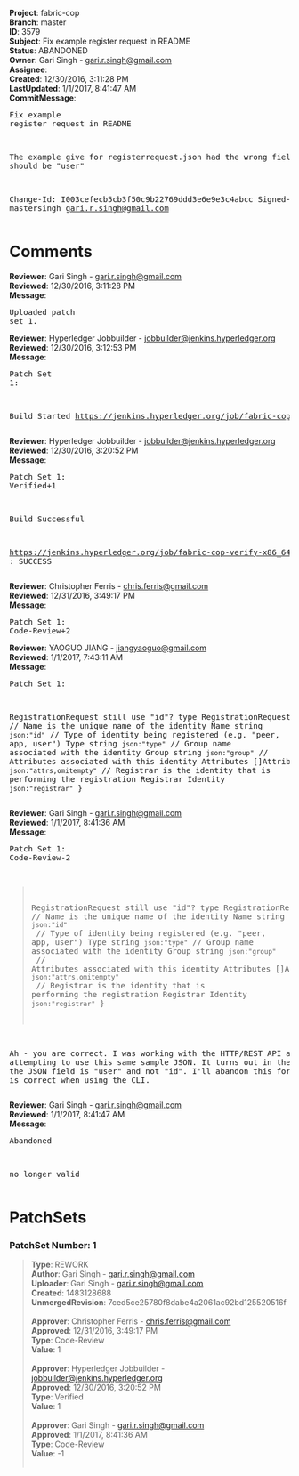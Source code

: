 <strong>Project</strong>: fabric-cop<br><strong>Branch</strong>: master<br><strong>ID</strong>: 3579<br><strong>Subject</strong>: Fix example register request in README<br><strong>Status</strong>: ABANDONED<br><strong>Owner</strong>: Gari Singh - gari.r.singh@gmail.com<br><strong>Assignee</strong>:<br><strong>Created</strong>: 12/30/2016, 3:11:28 PM<br><strong>LastUpdated</strong>: 1/1/2017, 8:41:47 AM<br><strong>CommitMessage</strong>:<br><pre>Fix example register request in README

The example give for registerrequest.json had
the wrong field:  "id" should be "user"

Change-Id: I003cefecb5cb3f50c9b22769ddd3e6e9e3c4abcc
Signed-off-by: mastersingh <gari.r.singh@gmail.com>
</pre><h1>Comments</h1><strong>Reviewer</strong>: Gari Singh - gari.r.singh@gmail.com<br><strong>Reviewed</strong>: 12/30/2016, 3:11:28 PM<br><strong>Message</strong>: <pre>Uploaded patch set 1.</pre><strong>Reviewer</strong>: Hyperledger Jobbuilder - jobbuilder@jenkins.hyperledger.org<br><strong>Reviewed</strong>: 12/30/2016, 3:12:53 PM<br><strong>Message</strong>: <pre>Patch Set 1:

Build Started https://jenkins.hyperledger.org/job/fabric-cop-verify-x86_64/221/</pre><strong>Reviewer</strong>: Hyperledger Jobbuilder - jobbuilder@jenkins.hyperledger.org<br><strong>Reviewed</strong>: 12/30/2016, 3:20:52 PM<br><strong>Message</strong>: <pre>Patch Set 1: Verified+1

Build Successful 

https://jenkins.hyperledger.org/job/fabric-cop-verify-x86_64/221/ : SUCCESS</pre><strong>Reviewer</strong>: Christopher Ferris - chris.ferris@gmail.com<br><strong>Reviewed</strong>: 12/31/2016, 3:49:17 PM<br><strong>Message</strong>: <pre>Patch Set 1: Code-Review+2</pre><strong>Reviewer</strong>: YAOGUO JIANG - jiangyaoguo@gmail.com<br><strong>Reviewed</strong>: 1/1/2017, 7:43:11 AM<br><strong>Message</strong>: <pre>Patch Set 1:

RegistrationRequest still use "id"?
type RegistrationRequest struct {
	// Name is the unique name of the identity
	Name string `json:"id"`
	// Type of identity being registered (e.g. "peer, app, user")
	Type string `json:"type"`
	// Group name associated with the identity
	Group string `json:"group"`
	// Attributes associated with this identity
	Attributes []Attribute `json:"attrs,omitempty"`
	// Registrar is the identity that is performing the registration
	Registrar Identity `json:"registrar"`
}</pre><strong>Reviewer</strong>: Gari Singh - gari.r.singh@gmail.com<br><strong>Reviewed</strong>: 1/1/2017, 8:41:36 AM<br><strong>Message</strong>: <pre>Patch Set 1: Code-Review-2

> RegistrationRequest still use "id"?
 > type RegistrationRequest struct {
 > // Name is the unique name of the identity
 > Name string `json:"id"`
 > // Type of identity being registered (e.g. "peer, app, user")
 > Type string `json:"type"`
 > // Group name associated with the identity
 > Group string `json:"group"`
 > // Attributes associated with this identity
 > Attributes []Attribute `json:"attrs,omitempty"`
 > // Registrar is the identity that is performing the registration
 > Registrar Identity `json:"registrar"`
 > }

Ah - you are correct.  I was working with the HTTP/REST API and attempting to use this same sample JSON.  It turns out in the REST API the JSON field is "user" and not "id".  I'll abandon this for now as it is correct when using the CLI.</pre><strong>Reviewer</strong>: Gari Singh - gari.r.singh@gmail.com<br><strong>Reviewed</strong>: 1/1/2017, 8:41:47 AM<br><strong>Message</strong>: <pre>Abandoned

no longer valid</pre><h1>PatchSets</h1><h3>PatchSet Number: 1</h3><blockquote><strong>Type</strong>: REWORK<br><strong>Author</strong>: Gari Singh - gari.r.singh@gmail.com<br><strong>Uploader</strong>: Gari Singh - gari.r.singh@gmail.com<br><strong>Created</strong>: 1483128688<br><strong>UnmergedRevision</strong>: 7ced5ce25780f8dabe4a2061ac92bd125520516f<br><br><strong>Approver</strong>: Christopher Ferris - chris.ferris@gmail.com<br><strong>Approved</strong>: 12/31/2016, 3:49:17 PM<br><strong>Type</strong>: Code-Review<br><strong>Value</strong>: 1<br><br><strong>Approver</strong>: Hyperledger Jobbuilder - jobbuilder@jenkins.hyperledger.org<br><strong>Approved</strong>: 12/30/2016, 3:20:52 PM<br><strong>Type</strong>: Verified<br><strong>Value</strong>: 1<br><br><strong>Approver</strong>: Gari Singh - gari.r.singh@gmail.com<br><strong>Approved</strong>: 1/1/2017, 8:41:36 AM<br><strong>Type</strong>: Code-Review<br><strong>Value</strong>: -1<br><br></blockquote>